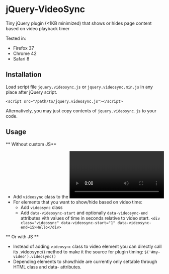 jQuery-VideoSync
================

Tiny jQuery plugin (<1KB minimized) that shows or hides page content based on video playback timer

Tested in:
* Firefox 37
* Chrome 42
* Safari 8


Installation
------------

Load script file `jquery.videosync.js` or `jquery.videosync.min.js` in any place after jQuery script.

    <script src="/path/to/jquery.videosync.js"></script>

Alternatively, you may just copy contents of `jquery.videosync.js` to your code.


Usage
----

** Without custom JS**

* Add `videosync` class to the <video> element: `<video class="videosync" autoplay loop>`
* For elements that you want to show/hide based on video time:
  * Add `videosync` class
  * Add `data-videosync-start` and optionally `data-videosync-end` attributes vith
    values of time in seconds relative to video start.
  `<div class="videosync" data-videosync-start="1" data-videosync-end=15>Hello</div>`

** Or with JS **

* Instead of adding `videosync` class to video element you can directly call its .videosync() method to make it the source for plugin timing: `$('#my-video').videosync()`
* Depending elements to show/hide are currently only settable through HTML class and data- attributes.
